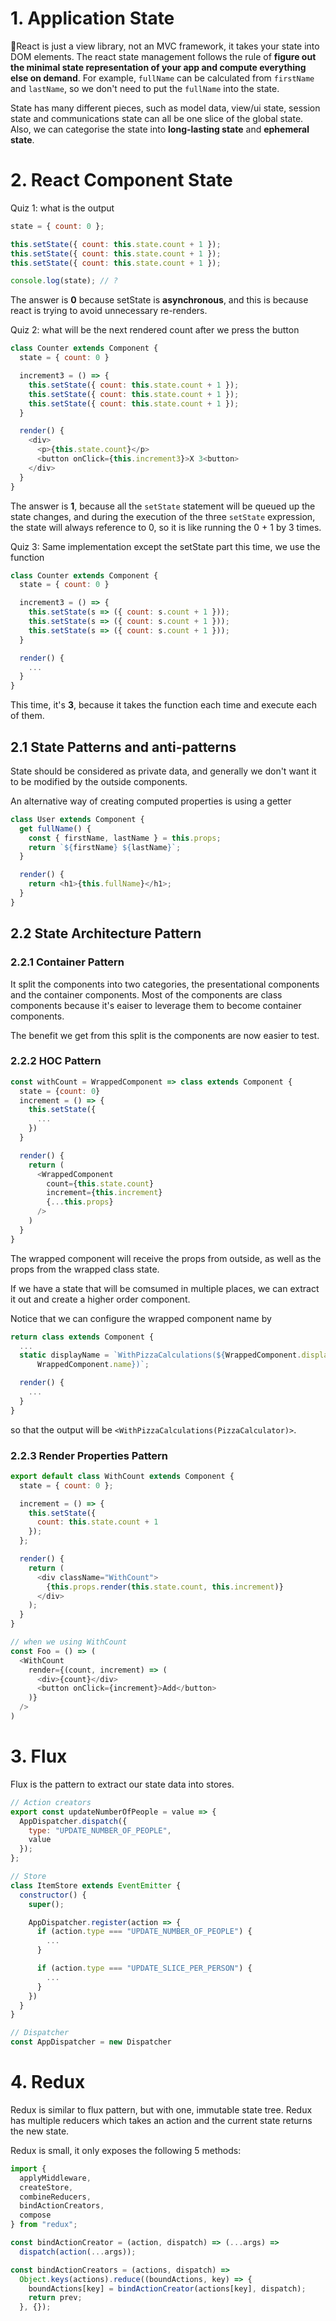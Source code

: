 # 1. Application State

React is just a view library, not an MVC framework, it takes your state into DOM elements. The react state management follows the rule of **figure out the minimal state representation of your app and compute everything else on demand**. For example, `fullName` can be calculated from `firstName` and `lastName`, so we don't need to put the `fullName` into the state.

State has many different pieces, such as model data, view/ui state, session state and communications state can all be one slice of the global state. Also, we can categorise the state into **long-lasting state** and **ephemeral state**.

# 2. React Component State

Quiz 1: what is the output

```js
state = { count: 0 };

this.setState({ count: this.state.count + 1 });
this.setState({ count: this.state.count + 1 });
this.setState({ count: this.state.count + 1 });

console.log(state); // ?
```

The answer is **0** because setState is **asynchronous**, and this is because react is trying to avoid unnecessary re-renders.

Quiz 2: what will be the next rendered count after we press the button

```js
class Counter extends Component {
  state = { count: 0 }

  increment3 = () => {
    this.setState({ count: this.state.count + 1 });
    this.setState({ count: this.state.count + 1 });
    this.setState({ count: this.state.count + 1 });
  }

  render() {
    <div>
      <p>{this.state.count}</p>
      <button onClick={this.increment3}>X 3<button>
    </div>
  }
}
```

The answer is **1**, because all the `setState` statement will be queued up the state changes, and during the execution of the three `setState` expression, the state will always reference to 0, so it is like running the 0 + 1 by 3 times.

Quiz 3: Same implementation except the setState part this time, we use the function

```js
class Counter extends Component {
  state = { count: 0 }

  increment3 = () => {
    this.setState(s => ({ count: s.count + 1 }));
    this.setState(s => ({ count: s.count + 1 }));
    this.setState(s => ({ count: s.count + 1 }));
  }

  render() {
    ...
  }
}
```

This time, it's **3**, because it takes the function each time and execute each of them.

## 2.1 State Patterns and anti-patterns

State should be considered as private data, and generally we don't want it to be modified by the outside components.

An alternative way of creating computed properties is using a getter

```js
class User extends Component {
  get fullName() {
    const { firstName, lastName } = this.props;
    return `${firstName} ${lastName}`;
  }

  render() {
    return <h1>{this.fullName}</h1>;
  }
}
```

## 2.2 State Architecture Pattern

### 2.2.1 Container Pattern

It split the components into two categories, the presentational components and the container components. Most of the components are class components because it's eaiser to leverage them to become container components.

The benefit we get from this split is the components are now easier to test.

### 2.2.2 HOC Pattern

```js
const withCount = WrappedComponent => class extends Component {
  state = {count: 0}
  increment = () => {
    this.setState({
      ...
    })
  }

  render() {
    return (
      <WrappedComponent
        count={this.state.count}
        increment={this.increment}
        {...this.props}
      />
    )
  }
}
```

The wrapped component will receive the props from outside, as well as the props from the wrapped class state.

If we have a state that will be comsumed in multiple places, we can extract it out and create a higher order component.

Notice that we can configure the wrapped component name by

```js
return class extends Component {
  ...
  static displayName = `WithPizzaCalculations(${WrappedComponent.displayName ||
      WrappedComponent.name})`;

  render() {
    ...
  }
}
```

so that the output will be `<WithPizzaCalculations(PizzaCalculator)>`.

### 2.2.3 Render Properties Pattern

```js
export default class WithCount extends Component {
  state = { count: 0 };

  increment = () => {
    this.setState({
      count: this.state.count + 1
    });
  };

  render() {
    return (
      <div className="WithCount">
        {this.props.render(this.state.count, this.increment)}
      </div>
    );
  }
}

// when we using WithCount
const Foo = () => (
  <WithCount
    render={(count, increment) => (
      <div>{count}</div>
      <button onClick={increment}>Add</button>
    )}
  />
)
```

# 3. Flux

Flux is the pattern to extract our state data into stores.

```js
// Action creators
export const updateNumberOfPeople = value => {
  AppDispatcher.dispatch({
    type: "UPDATE_NUMBER_OF_PEOPLE",
    value
  });
};

// Store
class ItemStore extends EventEmitter {
  constructor() {
    super();

    AppDispatcher.register(action => {
      if (action.type === "UPDATE_NUMBER_OF_PEOPLE") {
        ...
      }

      if (action.type === "UPDATE_SLICE_PER_PERSON") {
        ...
      }
    })
  }
}

// Dispatcher
const AppDispatcher = new Dispatcher
```

# 4. Redux

Redux is similar to flux pattern, but with one, immutable state tree. Redux has multiple reducers which takes an action and the current state returns the new state.

Redux is small, it only exposes the following 5 methods:

```js
import {
  applyMiddleware,
  createStore,
  combineReducers,
  bindActionCreators,
  compose
} from "redux";
```

```js
const bindActionCreator = (action, dispatch) => (...args) =>
  dispatch(action(...args));
```

```js
const bindActionCreators = (actions, dispatch) =>
  Object.keys(actions).reduce((boundActions, key) => {
    boundActions[key] = bindActionCreator(actions[key], dispatch);
    return prev;
  }, {});
```
